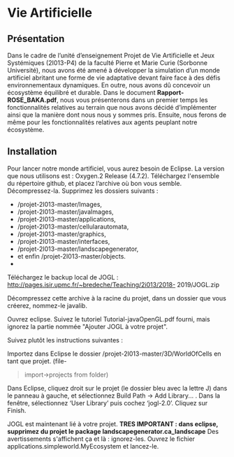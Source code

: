 # Vie Artificielle

## Présentation

Dans le cadre de l’unité d’enseignement Projet de Vie Artificielle et Jeux Systémiques
(2I013-P4) de la faculté Pierre et Marie Curie (Sorbonne Université), nous avons été amené à
développer la simulation d’un monde artificiel abritant une forme de vie adaptative devant faire face
à des défis environnementaux dynamiques. En outre, nous avons dû concevoir un écosystème
équilibré et durable. Dans le document **Rapport-ROSE_BAKA.pdf**, nous vous présenterons dans un premier temps les fonctionnalités relatives au
terrain que nous avons décidé d’implémenter ainsi que la manière dont nous nous y sommes pris.
Ensuite, nous ferons de même pour les fonctionnalités relatives aux agents peuplant notre
écosystème.

## Installation

Pour lancer notre monde artificiel, vous aurez besoin de Eclipse. La version que nous
utilisons est : Oxygen.2 Release (4.7.2).
Téléchargez l'ensemble du répertoire github, et placez l’archive où bon vous semble.
Décompressez-la.
Supprimez les dossiers suivants :
- /projet-2I013-master/Images,
- /projet-2I013-master/javaImages,
- /projet-2I013-master/applications,
- /projet-2I013-master/cellularautomata,
- /projet-2I013-master/graphics,
- /projet-2I013-master/interfaces,
- /projet-2I013-master/landscapegenerator,
- et enfin /projet-2I013-master/objects.
- 
Téléchargez le backup local de JOGL : http://pages.isir.upmc.fr/~bredeche/Teaching/2i013/2018-
2019/JOGL.zip

Décompressez cette archive à la racine du projet, dans un dossier que vous créerez, nommez-le
javalib.

Ouvrez eclipse. Suivez le tutoriel Tutorial-javaOpenGL.pdf fourni, mais ignorez la partie nommée
"Ajouter JOGL à votre projet".

Suivez plutôt les instructions suivantes :

Importez dans Eclipse le dossier /projet-2I013-master/3D/WorldOfCells en tant que projet. (file-
>import->projects from folder)
>
Dans Eclipse, cliquez droit sur le projet (le dossier bleu avec la lettre J) dans le panneau à gauche, et
sélectionnez Build Path -> Add Library... . Dans la fenêtre, sélectionnez ‘User Library’ puis cochez
‘jogl-2.0’. Cliquez sur Finish.

JOGL est maintenant lié à votre projet.
**TRES IMPORTANT : dans eclipse, supprimez du projet le package
landscapegenerator.ca_landscape**
Des avertissements s'affichent ça et là : ignorez-les.
Ouvrez le fichier applications.simpleworld.MyEcosystem
et lancez-le.
